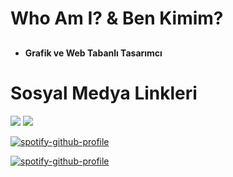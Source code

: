 <h1>

  **Who Am I? & Ben Kimim?**
</h1>
<h2>
 
</h2>
<ul>
 <li><b>Grafik ve Web Tabanlı Tasarımcı</b></li>
</ul>

<h3>
 <h1>Sosyal Medya Linkleri</h1>
 <a href="https://open.spotify.com/user/zzykeijuuo3t2kpl6grmgo6gy" target="blank_">
  <img src="https://img.shields.io/badge/spotify%20-1ED760.svg?&style=for-the-badge&logo=spotify&logoColor=white"></a>
 <a href="https://discord.gg/ykzDraBk" target="blank_">
  <img src="https://img.shields.io/badge/discord%20-7289DA.svg?&style=for-the-badge&logo=discord&logoColor=white"></a>
</h3>

[![spotify-github-profile](https://spotify-github-profile.vercel.app/api/view?uid=zzykeijuuo3t2kpl6grmgo6gy&cover_image=true&theme=default&show_offline=true&background_color=1f1f1f&interchange=false&bar_color=09ff00&bar_color_cover=false)](https://github.com/kittinan/spotify-github-profile)

[![spotify-github-profile](https://spotify-github-profile.vercel.app/api/view?uid=zzykeijuuo3t2kpl6grmgo6gy&cover_image=true&theme=novatorem&show_offline=false&background_color=000000&interchange=false&bar_color=53b14f&bar_color_cover=false)](https://github.com/kittinan/spotify-github-profile)
